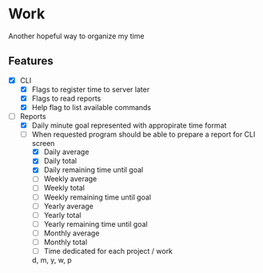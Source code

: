 # Work

Another hopeful way to organize my time

## Features

- [x] CLI
  - [x] Flags to register time to server later
  - [x] Flags to read reports
  - [x] Help flag to list available commands

- [ ] Reports
  - [x] Daily minute goal represented with appropirate time format
  - [ ] When requested program should be able to prepare a report for CLI screen
    - [x] Daily average
    - [x] Daily total
    - [x] Daily remaining time until goal
    - [ ] Weekly average
    - [ ] Weekly total
    - [ ] Weekly remaining time until goal
    - [ ] Yearly average
    - [ ] Yearly total
    - [ ] Yearly remaining time until goal
    - [ ] Monthly average
    - [ ] Monthly total
    - [ ] Time dedicated for each project / work

    d, m, y, w, p